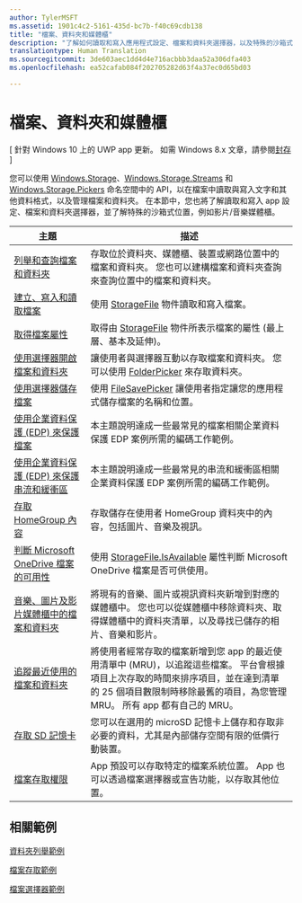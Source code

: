 ```yaml
---
author: TylerMSFT
ms.assetid: 1901c4c2-5161-435d-bc7b-f40c69cdb138
title: "檔案、資料夾和媒體櫃"
description: "了解如何讀取和寫入應用程式設定、檔案和資料夾選擇器，以及特殊的沙箱式位置，例如影片/音樂媒體櫃。"
translationtype: Human Translation
ms.sourcegitcommit: 3de603aec1dd4d4e716acbbb3daa52a306dfa403
ms.openlocfilehash: ea52cafab084f202705282d63f4a37ec0d65bd03

---
```

 # 檔案、資料夾和媒體櫃

\[ 針對 Windows 10 上的 UWP app 更新。 如需 Windows 8.x 文章，請參閱[封存](http://go.microsoft.com/fwlink/p/?linkid=619132) \]

您可以使用 [Windows.Storage](https://msdn.microsoft.com/library/windows/apps/br227346)、[Windows.Storage.Streams](https://msdn.microsoft.com/library/windows/apps/br241791) 和 [Windows.Storage.Pickers](https://msdn.microsoft.com/library/windows/apps/br207928) 命名空間中的 API，以在檔案中讀取與寫入文字和其他資料格式，以及管理檔案和資料夾。 在本節中，您也將了解讀取和寫入 app 設定、檔案和資料夾選擇器，並了解特殊的沙箱式位置，例如影片/音樂媒體櫃。

| 主題 | 描述  |
|-------|--------------|
| [列舉和查詢檔案和資料夾](quickstart-listing-files-and-folders.md) | 存取位於資料夾、媒體櫃、裝置或網路位置中的檔案和資料夾。 您也可以建構檔案和資料夾查詢來查詢位置中的檔案和資料夾。 |
| [建立、寫入和讀取檔案](quickstart-reading-and-writing-files.md) | 使用 [StorageFile](https://msdn.microsoft.com/library/windows/apps/br227171) 物件讀取和寫入檔案。 |
| [取得檔案屬性](quickstart-getting-file-properties.md) | 取得由 [StorageFile](https://msdn.microsoft.com/library/windows/apps/br227171) 物件所表示檔案的屬性 (最上層、基本及延伸)。 |
| [使用選擇器開啟檔案和資料夾](quickstart-using-file-and-folder-pickers.md) | 讓使用者與選擇器互動以存取檔案和資料夾。 您可以使用 [FolderPicker](https://msdn.microsoft.com/library/windows/apps/br207881) 來存取資料夾。 |
| [使用選擇器儲存檔案](quickstart-save-a-file-with-a-picker.md) | 使用 [FileSavePicker](https://msdn.microsoft.com/library/windows/apps/br207871) 讓使用者指定讓您的應用程式儲存檔案的名稱和位置。 |
| [使用企業資料保護 (EDP) 來保護檔案](protect-your-enterprise-data-with-edp.md) | 本主題說明達成一些最常見的檔案相關企業資料保護 EDP 案例所需的編碼工作範例。 |
| [使用企業資料保護 (EDP) 來保護串流和緩衝區](use-edp-to-protect-streams-and-buffers.md) | 本主題說明達成一些最常見的串流和緩衝區相關企業資料保護 EDP 案例所需的編碼工作範例。 |
| [存取 HomeGroup 內容](quickstart-accessing-homegroup-content.md) | 存取儲存在使用者 HomeGroup 資料夾中的內容，包括圖片、音樂及視訊。 |
| [判斷 Microsoft OneDrive 檔案的可用性](quickstart-determining-availability-of-microsoft-onedrive-files.md) | 使用 [StorageFile.IsAvailable](https://msdn.microsoft.com/library/windows/apps/windows.storage.storagefile.isavailable.aspx) 屬性判斷 Microsoft OneDrive 檔案是否可供使用。 |
| [音樂、圖片及影片媒體櫃中的檔案和資料夾](quickstart-managing-folders-in-the-music-pictures-and-videos-libraries.md) | 將現有的音樂、圖片或視訊資料夾新增到對應的媒體櫃中。 您也可以從媒體櫃中移除資料夾、取得媒體櫃中的資料夾清單，以及尋找已儲存的相片、音樂和影片。 |
| [追蹤最近使用的檔案和資料夾](how-to-track-recently-used-files-and-folders.md) | 將使用者經常存取的檔案新增到您 app 的最近使用清單中 (MRU)，以追蹤這些檔案。 平台會根據項目上次存取的時間來排序項目，並在達到清單的 25 個項目數限制時移除最舊的項目，為您管理 MRU。 所有 app 都有自己的 MRU。 |
| [存取 SD 記憶卡](access-the-sd-card.md) | 您可以在選用的 microSD 記憶卡上儲存和存取非必要的資料，尤其是內部儲存空間有限的低價行動裝置。 |
| [檔案存取權限](file-access-permissions.md) | App 預設可以存取特定的檔案系統位置。 App 也可以透過檔案選擇器或宣告功能，以存取其他位置。 |

## 相關範例
[資料夾列舉範例](http://go.microsoft.com/fwlink/p/?linkid=619993)

[檔案存取範例](http://go.microsoft.com/fwlink/p/?linkid=619995)

[檔案選擇器範例](http://go.microsoft.com/fwlink/p/?linkid=619994)
 

 







<!--HONumber=Jul16_HO2-->


